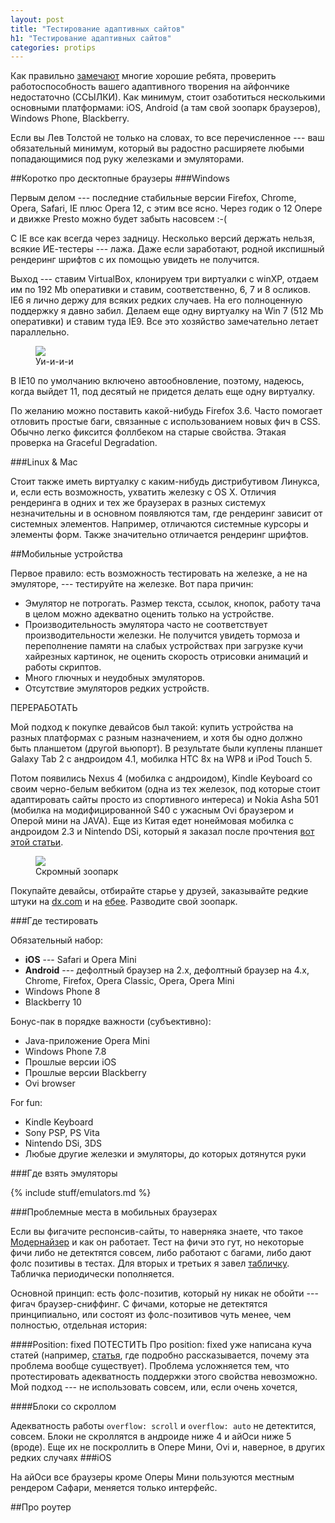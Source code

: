 ```yaml
---
layout: post
title: "Тестирование адаптивных сайтов"
h1: "Тестирование адаптивных сайтов"
categories: protips
---
```


Как правильно [замечают](http://www.quirksmode.org/blog/archives/2010/02/the_iphone_obse.html) многие хорошие ребята, проверить работоспособность вашего адаптивного творения на айфончике недостаточно (ССЫЛКИ).
Как минимум, стоит озаботиться несколькими основными платформами: iOS, Android (а там свой зоопарк браузеров), Windows Phone,
Blackberry.

Если вы Лев Толстой не только на словах, то все перечисленное --- ваш обязательный
минимум, который вы радостно расширяете любыми попадающимися под руку железками и эмуляторами.

##Коротко про десктопные браузеры
###Windows

Первым делом --- последние стабильные версии Firefox, Chrome, Opera, Safari, IE плюс Opera 12, с этим все ясно. Через годик о 12 Опере и движке Presto можно будет забыть насовсем :-(

С IE все как всегда через задницу. Несколько версий держать нельзя, всякие ИЕ-тестеры --- лажа. Даже если заработают, родной икспишный рендеринг шрифтов с их помощью увидеть не получится.

Выход --- ставим VirtualBox, клонируем три виртуалки с winXP, отдаем
им по 192 Mb оперативки и ставим,
соответственно, 6, 7 и 8 осликов. IE6 я лично держу для всяких редких случаев. На его полноценную поддержку я давно забил. Делаем еще одну виртуалку на Win 7 (512 Mb оперативки) и ставим туда IE9. Все это хозяйство замечательно летает
параллельно.

<figure>
	<img src="i/virtual_machines.jpg">
	<figcaption>Уи-и-и-и</figcaption>
</figure>

В IE10 по умолчанию включено автообновление, поэтому, надеюсь, когда выйдет 11, под десятый не придется делать еще одну виртуалку.

По желанию можно поставить какой-нибудь Firefox 3.6. Часто помогает отловить простые баги, связанные с использованием новых фич в CSS. Обычно легко фиксится фоллбеком на старые свойства. Этакая проверка на Graceful Degradation.

###Linux & Mac

Стоит также иметь виртуалку с каким-нибудь дистрибутивом Линукса, и, если есть возможность, ухватить железку с OS X. Отличия рендеринга в одних и тех же браузерах в разных системух незначительны и в основном появляются там, где рендеринг зависит от системных элементов. Например, отличаются системные курсоры и элементы форм. Также значительно отличается рендеринг шрифтов.

##Мобильные устройства

Первое правило: есть возможность тестировать на железке, а не на эмуляторе, --- тестируйте на железке. Вот пара причин:

- Эмулятор не потрогать. Размер текста, ссылок, кнопок, работу тача в целом можно адекватно оценить только на устройстве.
- Производительность эмулятора часто не соответствует производительности железки. Не получится увидеть тормоза и переполнение памяти на слабых устройствах при загрузке кучи хайрезных картинок, не оценить скорость отрисовки анимаций и работы скриптов.
- Много глючных и неудобных эмуляторов.
- Отсутствие эмуляторов редких устройств.

ПЕРЕРАБОТАТЬ

Мой подход к покупке девайсов был такой: купить устройства на разных платформах с разным назначением, и хотя бы одно должно быть планшетом (другой вьюпорт). В результате были куплены планшет Galaxy Tab 2 с андроидом 4.1, мобилка HTC 8x на WP8 и iPod Touch 5.

Потом появились Nexus 4 (мобилка с андроидом), Kindle Keyboard со своим черно-белым вебкитом (одна из тех железок, под которые стоит адаптировать сайты просто из спортивного интереса) и Nokia Asha 501 (мобилка на модифицированной S40 с ужасным Ovi браузером и Оперой мини на JAVA). Еще из Китая едет нонеймовая мобилка с андроидом 2.3 и Nintendo DSi, который я заказал после прочтения [вот этой статьи](http://maban.co.uk/73).

<figure>
	<img src="i/zoo.jpg">
	<figcaption>Скромный зоопарк</figcaption>
</figure>

Покупайте девайсы, отбирайте старье у друзей, заказывайте редкие штуки на [dx.com](//dx.com) и на [ебее](//ebay.com). Разводите свой зоопарк.

###Где тестировать

Обязательный набор:

- **iOS** --- Safari и Opera Mini
- **Android** --- дефолтный браузер на 2.x, дефолтный браузер на 4.x, Chrome, Firefox, Opera Classic, Opera, Opera Mini
- Windows Phone 8
- Blackberry 10

Бонус-пак в порядке важности (субъективно):

- Java-приложение Opera Mini
- Windows Phone 7.8
- Прошлые версии iOS
- Прошлые версии Blackberry
- Ovi browser

For fun:

- Kindle Keyboard
- Sony PSP, PS Vita
- Nintendo DSi, 3DS
- Любые другие железки и эмуляторы, до которых дотянутся руки

###Где взять эмуляторы

{% include stuff/emulators.md %}

###Проблемные места в мобильных браузерах

Если вы фигачите респонсив-сайты, то наверняка знаете, что такое [Модернайзер](//modernizr.com) и как он работает. Тест на фичи это гут, но некоторые фичи либо не детектятся совсем, либо работают с багами, либо дают фолс позитивы в тестах. Для вторых и третьих я завел [табличку](https://docs.google.com/spreadsheet/ccc?key=0AjA1cIs8C8MGdFdyQ0lMQnhMbHJEeVZpMW9XejhzU2c&usp=sharing). Табличка периодически пополняется.

Основной принцип: есть фолс-позитив, который ну никак не обойти --- фигач браузер-сниффинг. С фичами, которые не детектятся принципиально, или состоят из фолс-позитивов чуть менее, чем полностью, отдельная история:

####Position: fixed
ПОТЕСТИТЬ Про position: fixed уже написана куча статей (например, [статья](http://www.quirksmode.org/blog/archives/2010/12/the_fifth_posit.html), где подробно рассказывается, почему эта проблема вообще существует). Проблема усложняется тем, что протестировать адекватность поддержки этого свойства невозможно. Мой подход --- не использовать совсем, или, если очень хочется,  

####Блоки со скроллом

Адекватность работы `overflow: scroll` и `overflow: auto` не детектится, совсем. Блоки не скроллятся в андроиде ниже 4 и айОси ниже 5 (вроде). Еще их не поскроллить в Опере Мини, Ovi и, наверное, в других редких случаях
###iOS

На айОси все браузеры кроме Оперы Мини пользуются местным рендером Сафари, меняется только интерфейс.

##Про роутер